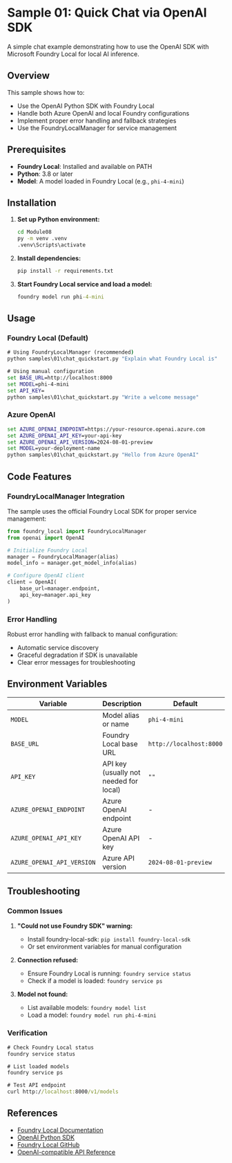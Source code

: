 # Sample 01: Quick Chat via OpenAI SDK

A simple chat example demonstrating how to use the OpenAI SDK with Microsoft Foundry Local for local AI inference.

## Overview

This sample shows how to:
- Use the OpenAI Python SDK with Foundry Local
- Handle both Azure OpenAI and local Foundry configurations
- Implement proper error handling and fallback strategies
- Use the FoundryLocalManager for service management

## Prerequisites

- **Foundry Local**: Installed and available on PATH
- **Python**: 3.8 or later
- **Model**: A model loaded in Foundry Local (e.g., `phi-4-mini`)

## Installation

1. **Set up Python environment:**
   ```cmd
   cd Module08
   py -m venv .venv
   .venv\Scripts\activate
   ```

2. **Install dependencies:**
   ```cmd
   pip install -r requirements.txt
   ```

3. **Start Foundry Local service and load a model:**
   ```cmd
   foundry model run phi-4-mini
   ```

## Usage

### Foundry Local (Default)

```cmd
# Using FoundryLocalManager (recommended)
python samples\01\chat_quickstart.py "Explain what Foundry Local is"

# Using manual configuration
set BASE_URL=http://localhost:8000
set MODEL=phi-4-mini
set API_KEY=
python samples\01\chat_quickstart.py "Write a welcome message"
```

### Azure OpenAI

```cmd
set AZURE_OPENAI_ENDPOINT=https://your-resource.openai.azure.com
set AZURE_OPENAI_API_KEY=your-api-key
set AZURE_OPENAI_API_VERSION=2024-08-01-preview
set MODEL=your-deployment-name
python samples\01\chat_quickstart.py "Hello from Azure OpenAI"
```

## Code Features

### FoundryLocalManager Integration

The sample uses the official Foundry Local SDK for proper service management:

```python
from foundry_local import FoundryLocalManager
from openai import OpenAI

# Initialize Foundry Local
manager = FoundryLocalManager(alias)
model_info = manager.get_model_info(alias)

# Configure OpenAI client
client = OpenAI(
    base_url=manager.endpoint,
    api_key=manager.api_key
)
```

### Error Handling

Robust error handling with fallback to manual configuration:
- Automatic service discovery
- Graceful degradation if SDK is unavailable
- Clear error messages for troubleshooting

## Environment Variables

| Variable | Description | Default | Required |
|----------|-------------|---------|----------|
| `MODEL` | Model alias or name | `phi-4-mini` | No |
| `BASE_URL` | Foundry Local base URL | `http://localhost:8000` | No |
| `API_KEY` | API key (usually not needed for local) | `""` | No |
| `AZURE_OPENAI_ENDPOINT` | Azure OpenAI endpoint | - | For Azure |
| `AZURE_OPENAI_API_KEY` | Azure OpenAI API key | - | For Azure |
| `AZURE_OPENAI_API_VERSION` | Azure API version | `2024-08-01-preview` | No |

## Troubleshooting

### Common Issues

1. **"Could not use Foundry SDK" warning:**
   - Install foundry-local-sdk: `pip install foundry-local-sdk`
   - Or set environment variables for manual configuration

2. **Connection refused:**
   - Ensure Foundry Local is running: `foundry service status`
   - Check if a model is loaded: `foundry service ps`

3. **Model not found:**
   - List available models: `foundry model list`
   - Load a model: `foundry model run phi-4-mini`

### Verification

```cmd
# Check Foundry Local status
foundry service status

# List loaded models
foundry service ps

# Test API endpoint
curl http://localhost:8000/v1/models
```

## References

- [Foundry Local Documentation](https://learn.microsoft.com/azure/ai-foundry/foundry-local/)
- [OpenAI Python SDK](https://github.com/openai/openai-python)
- [Foundry Local GitHub](https://github.com/microsoft/Foundry-Local)
- [OpenAI-compatible API Reference](https://learn.microsoft.com/azure/ai-foundry/foundry-local/how-to/how-to-integrate-with-inference-sdks)
